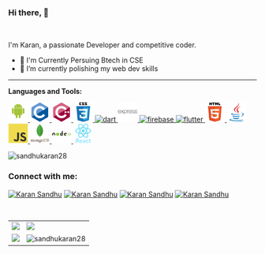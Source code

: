 ### Hi there, 👋

<br />

 I'm Karan, a passionate Developer and competitive coder.

- 🔭 I'm Currently Persuing Btech in CSE
- 🌱 I’m currently polishing my web dev skills
<hr>

**Languages and Tools:**  
<p align="left"> <a href="https://developer.android.com" target="_blank" rel="noreferrer"> <img src="https://raw.githubusercontent.com/devicons/devicon/master/icons/android/android-original-wordmark.svg" alt="android" width="40" height="40"/> </a> <a href="https://www.cprogramming.com/" target="_blank" rel="noreferrer"> <img src="https://raw.githubusercontent.com/devicons/devicon/master/icons/c/c-original.svg" alt="c" width="40" height="40"/> </a> <a href="https://www.w3schools.com/cpp/" target="_blank" rel="noreferrer"> <img src="https://raw.githubusercontent.com/devicons/devicon/master/icons/cplusplus/cplusplus-original.svg" alt="cplusplus" width="40" height="40"/> </a> <a href="https://www.w3schools.com/css/" target="_blank" rel="noreferrer"> <img src="https://raw.githubusercontent.com/devicons/devicon/master/icons/css3/css3-original-wordmark.svg" alt="css3" width="40" height="40"/> </a> <a href="https://dart.dev" target="_blank" rel="noreferrer"> <img src="https://www.vectorlogo.zone/logos/dartlang/dartlang-icon.svg" alt="dart" width="40" height="40"/> </a> <a href="https://expressjs.com" target="_blank" rel="noreferrer"> <img src="https://raw.githubusercontent.com/devicons/devicon/master/icons/express/express-original-wordmark.svg" alt="express" width="40" height="40"/> </a> <a href="https://firebase.google.com/" target="_blank" rel="noreferrer"> <img src="https://www.vectorlogo.zone/logos/firebase/firebase-icon.svg" alt="firebase" width="40" height="40"/> </a> <a href="https://flutter.dev" target="_blank" rel="noreferrer"> <img src="https://www.vectorlogo.zone/logos/flutterio/flutterio-icon.svg" alt="flutter" width="40" height="40"/> </a> <a href="https://www.w3.org/html/" target="_blank" rel="noreferrer"> <img src="https://raw.githubusercontent.com/devicons/devicon/master/icons/html5/html5-original-wordmark.svg" alt="html5" width="40" height="40"/> </a> <a href="https://www.java.com" target="_blank" rel="noreferrer"> <img src="https://raw.githubusercontent.com/devicons/devicon/master/icons/java/java-original.svg" alt="java" width="40" height="40"/> </a> <a href="https://developer.mozilla.org/en-US/docs/Web/JavaScript" target="_blank" rel="noreferrer"> <img src="https://raw.githubusercontent.com/devicons/devicon/master/icons/javascript/javascript-original.svg" alt="javascript" width="40" height="40"/> </a> <a href="https://www.mongodb.com/" target="_blank" rel="noreferrer"> <img src="https://raw.githubusercontent.com/devicons/devicon/master/icons/mongodb/mongodb-original-wordmark.svg" alt="mongodb" width="40" height="40"/> </a> <a href="https://nodejs.org" target="_blank" rel="noreferrer"> <img src="https://raw.githubusercontent.com/devicons/devicon/master/icons/nodejs/nodejs-original-wordmark.svg" alt="nodejs" width="40" height="40"/> </a> <a href="https://reactjs.org/" target="_blank" rel="noreferrer"> <img src="https://raw.githubusercontent.com/devicons/devicon/master/icons/react/react-original-wordmark.svg" alt="react" width="40" height="40"/> </a> </p>


<p align="left"> <img src="https://komarev.com/ghpvc/?username=sandhukaran28&label=Profile%20views&color=0e75b6&style=flat" alt="sandhukaran28" /> </p>

<h3 align="left">Connect with me:</h3>
<p align="left">
<a href="https://www.linkedin.com/in/karan-sandhu28/" target="blank"><img align="center" src="https://raw.githubusercontent.com/rahuldkjain/github-profile-readme-generator/master/src/images/icons/Social/linked-in-alt.svg" alt="Karan Sandhu" height="30" width="40" /></a>
<a href="https://www.codechef.com/users/sandhukaran28" target="blank"><img align="center" src="https://cdn.jsdelivr.net/npm/simple-icons@3.1.0/icons/codechef.svg" alt="Karan Sandhu" height="30" width="40" /></a>
<a href="https://www.hackerrank.com/sandhukaran2821" target="blank"><img align="center" src="https://raw.githubusercontent.com/rahuldkjain/github-profile-readme-generator/master/src/images/icons/Social/hackerrank.svg" alt="Karan Sandhu" height="30" width="40" /></a>
<a href="https://leetcode.com/sandhukaran28/" target="blank"><img align="center" src="https://raw.githubusercontent.com/rahuldkjain/github-profile-readme-generator/master/src/images/icons/Social/leet-code.svg" alt="Karan Sandhu" height="30" width="40" /></a>
</p>



</p>

<table width="100%">
  <tr>
    <td>
<img  height="180em"  src="https://github-readme-stats.vercel.app/api?username=sandhukaran28&show_icons=true&hide_border=true&theme=onedark"/> </td>
 <td> <img height="180em" src="https://github-readme-stats.vercel.app/api/top-langs/?username=sandhukaran28&show_icons=true&hide_border=true&layout=compact&langs_count=8&theme=onedark"/> </td></tr><br>
   <tr> <td> <img height="180em" src="https://github-profile-summary-cards.vercel.app/api/cards/profile-details?username=sandhukaran28&theme=dracula"></td>
     <td><img height="180rem" src="https://github-readme-streak-stats.herokuapp.com/?user=sandhukaran28&theme=dracula" alt="sandhukaran28" /></td>
     
  </tr>
  </tr>
 <table>

